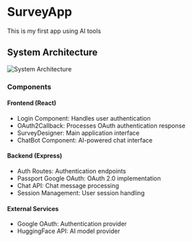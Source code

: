 # SurveyApp

This is my first app using AI tools

## System Architecture

![System Architecture](docs/diagrams/system-architecture.png)

### Components

#### Frontend (React)

- Login Component: Handles user authentication
- OAuth2Callback: Processes OAuth authentication response
- SurveyDesigner: Main application interface
- ChatBot Component: AI-powered chat interface

#### Backend (Express)

- Auth Routes: Authentication endpoints
- Passport Google OAuth: OAuth 2.0 implementation
- Chat API: Chat message processing
- Session Management: User session handling

#### External Services

- Google OAuth: Authentication provider
- HuggingFace API: AI model provider

